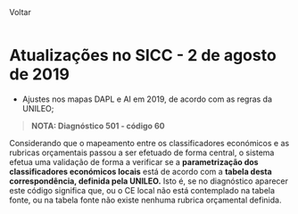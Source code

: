 <div style="width:100%; height:30px"><span onclick="loadMdDoc('atualizacoes', ['btnMenu'],'', null)" class="voltar">Voltar</span></div>

# Atualizações no SICC - 2 de agosto de 2019

- Ajustes nos mapas DAPL e AI em 2019, de acordo com as regras da UNILEO;

>**NOTA: Diagnóstico 501 - código 60**

Considerando que o mapeamento entre os classificadores económicos e as rubricas orçamentais passou a ser efetuado de forma central, o sistema efetua uma validação de forma a verificar se a **parametrização dos classificadores económicos locais** está de acordo com a **tabela desta correspondência, definida pela UNILEO.** Isto é, se no diagnóstico aparecer este código significa que, ou o CE local não está contemplado na tabela fonte, ou na tabela fonte não existe nenhuma rubrica orçamental definida.
